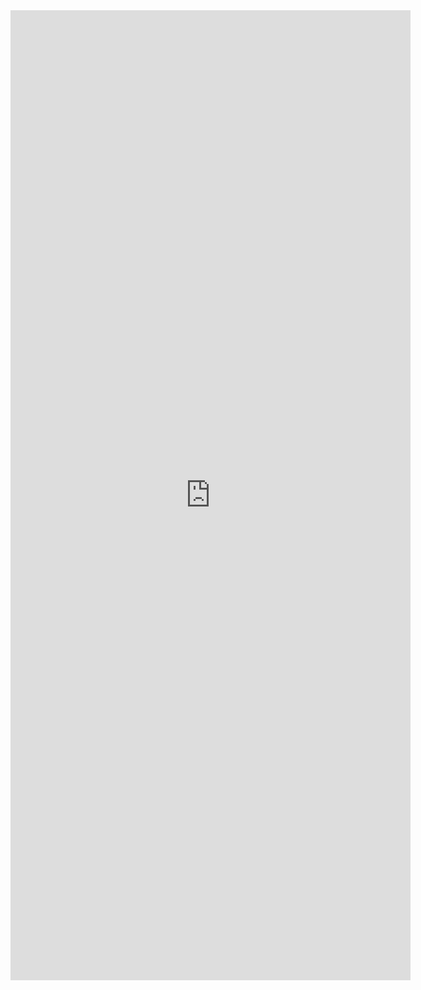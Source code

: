 <html>
<iframe src="https://docs.google.com/forms/d/e/1FAIpQLScCS3FLwSESudMQdr6Vuj4S_kqOlcfmE446vAVuvSy_N5cA0A/viewform?embedded=true" width="640" height="1552" frameborder="0" marginheight="0" marginwidth="0">Charging…</iframe>
</html>